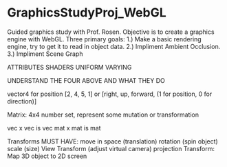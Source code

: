 # GraphicsStudyProj_WebGL
Guided graphics study with Prof. Rosen. Objective is to create a graphics engine with WebGL. Three primary goals: 1.) Make a basic rendering engine, try to get it to read in object data. 2.) Impliment Ambient Occlusion. 3.) Impliment Scene Graph 


ATTRIBUTES
SHADERS
UNIFORM
VARYING

UNDERSTAND THE FOUR ABOVE AND WHAT THEY DO


vector4 for position [2, 4, 5, 1] or [right, up, forward, (1 for position, 0 for direction)]

Matrix: 4x4 number set, represent some mutation or transformation

vec x vec is vec
mat x mat is mat


Transforms MUST HAVE:
    move in space (translation)
    rotation (spin object)
    scale (size)
    View Transform (adjust virtual camera)
    projection Transform: Map 3D object to 2D screen